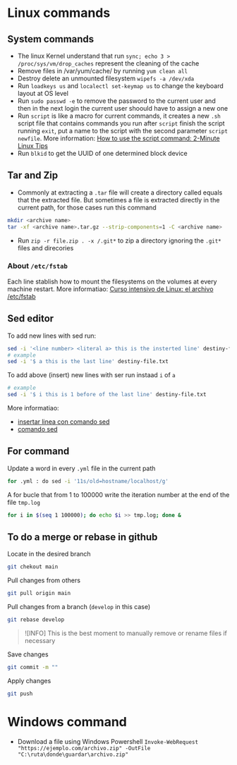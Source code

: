 # Linux commands

## System commands
- The linux Kernel understand that run `sync; echo 3 > /proc/sys/vm/drop_caches` represent the cleaning of the cache
- Remove files in /var/yum/cache/ by running `yum clean all`
- Destroy delete an unmounted  filesystem `wipefs -a /dev/xda`
- Run `loadkeys us` and `localectl set-keymap us` to change the keyboard layout at OS level
- Run `sudo passwd -e` to remove the password to the current user and then in the next login the current user shoould have to assign a new one
- Run `script` is like a macro for current commands, it creates a new `.sh` script file that contains commands you run after `script` finish the script running `exit`, put a name to the script with the second parameter `script newfile`. More information: [How to use the script command: 2-Minute Linux Tips](https://youtu.be/uzFM9BON-3M) 
- Run `blkid` to get the UUID of one determined block device

## Tar and Zip

- Commonly at extracting a `.tar` file will create a directory called equals that the extracted file. But sometimes a file is extracted directly in the current path, for those cases run this command

```bash
mkdir <archive name>
tar -xf <archive name>.tar.gz --strip-components=1 -C <archive name>
```

- Run `zip -r file.zip . -x /.git*` to zip a directory ignoring the `.git*` files and direcories

### About `/etc/fstab`

Each line stablish how to mount the filesystems on the volumes at every machine restart. More informatiao: [Curso intensivo de Linux: el archivo /etc/fstab](https://youtu.be/A7xH74o6kY0?si=x3mJfgRLfKh-7H9V)

## Sed editor

To add new lines with sed run: 

```bash
sed -i '<line number> <literal a> this is the insterted line' destiny-file.txt
# example
sed -i '$ a this is the last line' destiny-file.txt
```

To add above (insert) new lines with ser run instaad `i` of `a`

```bash
# example
sed -i '$ i this is 1 before of the last line' destiny-file.txt
```

More informatiao:

- [insertar linea con comando sed](https://www.devdude.com/sed-insert-line/)
- [comando sed](https://www.howtogeek.com/666395/how-to-use-the-sed-command-on-linux/#inserting-lines-and-text) 

## For command

Update a word in every `.yml` file in the current path

```bash
for .yml : do sed -i '11s/old=hostname/localhost/g'
```

A for bucle that from 1 to 100000 write the iteration number at the end of the file `tmp.log`

```bash
for i in $(seq 1 100000); do echo $i >> tmp.log; done &
```

## To do a merge or rebase in github

Locate in the desired branch

```bash
git chekout main
```

Pull changes from others

```bash
git pull origin main
```

Pull changes from a branch (`develop` in this case)

```bash
git rebase develop
```

> ![INFO]
> This is the best moment to manually remove or rename files if necessary

Save changes

```bash
git commit -m ""
```

Apply changes

```bash
git push
```

# Windows command

- Download a file using Windows Powershell `Invoke-WebRequest "https://ejemplo.com/archivo.zip" -OutFile "C:\ruta\donde\guardar\archivo.zip"`

